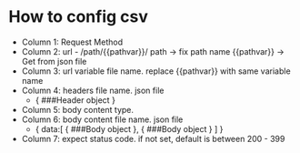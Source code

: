 # How to config csv
* Column 1: Request Method
* Column 2: url - /path/{{pathvar}}/
  path -> fix path name
  {{pathvar}} -> Get from json file 
* Column 3: url variable file name.
  replace {{pathvar}} with same variable name
* Column 4: headers file name. json file
  - {
      ###Header object
    }
* Column 5: body content type.
* Column 6: body content file name. json file
  - {
      data:[
        {
          ###Body object
        },
        {
          ###Body object
        }
      ]
    }
* Column 7: expect status code.
  if not set, default is between 200 - 399
